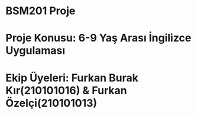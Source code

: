 # BSM201 Proje
# Proje Konusu: 6-9 Yaş Arası İngilizce Uygulaması
# Ekip Üyeleri: Furkan Burak Kır(210101016) & Furkan Özelçi(210101013)
